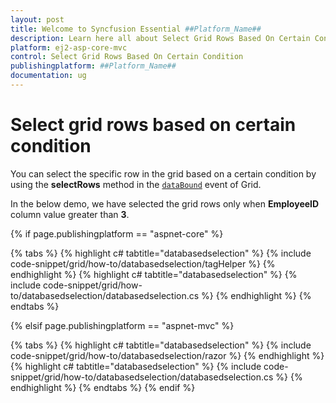 ```yaml
---
layout: post
title: Welcome to Syncfusion Essential ##Platform_Name##
description: Learn here all about Select Grid Rows Based On Certain Condition of Syncfusion Essential ##Platform_Name## widgets based on HTML5 and jQuery.
platform: ej2-asp-core-mvc
control: Select Grid Rows Based On Certain Condition
publishingplatform: ##Platform_Name##
documentation: ug
---
```



# Select grid rows based on certain condition

You can select the specific row in the grid based on a certain condition by using the **selectRows** method in the [`dataBound`](https://help.syncfusion.com/cr/aspnetcore-js2/Syncfusion.EJ2.Grids.Grid.html#Syncfusion_EJ2_Grids_Grid_DataBound) event of Grid.

In the below demo, we have selected the grid rows only when **EmployeeID** column value greater than **3**.

{% if page.publishingplatform == "aspnet-core" %}

{% tabs %}
{% highlight c# tabtitle="databasedselection" %}
{% include code-snippet/grid/how-to/databasedselection/tagHelper %}
{% endhighlight %}
{% highlight c# tabtitle="databasedselection" %}
{% include code-snippet/grid/how-to/databasedselection/databasedselection.cs %}
{% endhighlight %}
{% endtabs %}

{% elsif page.publishingplatform == "aspnet-mvc" %}

{% tabs %}
{% highlight c# tabtitle="databasedselection" %}
{% include code-snippet/grid/how-to/databasedselection/razor %}
{% endhighlight %}
{% highlight c# tabtitle="databasedselection" %}
{% include code-snippet/grid/how-to/databasedselection/databasedselection.cs %}
{% endhighlight %}
{% endtabs %}
{% endif %}


